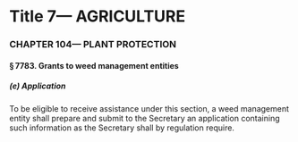 
# Title 7— AGRICULTURE
### CHAPTER 104— PLANT PROTECTION
#### § 7783. Grants to weed management entities
##### (e) Application

To be eligible to receive assistance under this section, a weed management entity shall prepare and submit to the Secretary an application containing such information as the Secretary shall by regulation require.
